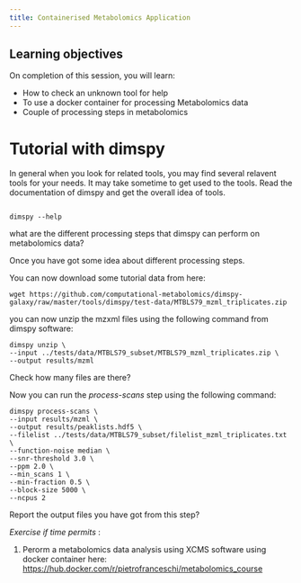```yaml
---
title: Containerised Metabolomics Application
---
```

## Learning objectives
On completion of this session, you will learn:
- How to check an unknown tool for help
- To use a docker container for processing Metabolomics data
- Couple of processing steps in metabolomics


# Tutorial with dimspy 

In general when you look for related tools, you may find several relavent tools for your needs. It may take sometime to get used to the tools. Read the documentation of dimspy and get the overall idea of tools.

```

dimspy --help

```
what are the different processing steps that dimspy can perform on metabolomics data?

Once you have got some idea about different processing steps.

You can now download some tutorial data  from here:

```
wget https://github.com/computational-metabolomics/dimspy-galaxy/raw/master/tools/dimspy/test-data/MTBLS79_mzml_triplicates.zip
```

you can now unzip the mzxml files using the following command from dimspy software:

```
dimspy unzip \
--input ../tests/data/MTBLS79_subset/MTBLS79_mzml_triplicates.zip \
--output results/mzml
```

Check how many files are there?

Now you can  run the *process-scans* step using the following command:

```
dimspy process-scans \
--input results/mzml \
--output results/peaklists.hdf5 \
--filelist ../tests/data/MTBLS79_subset/filelist_mzml_triplicates.txt \
--function-noise median \
--snr-threshold 3.0 \
--ppm 2.0 \
--min_scans 1 \
--min-fraction 0.5 \
--block-size 5000 \
--ncpus 2

```

Report the output files you have got from this step?


*Exercise if time permits* : 

1. Perorm a metabolomics data analysis using XCMS software using docker container here: https://hub.docker.com/r/pietrofranceschi/metabolomics_course
